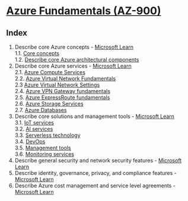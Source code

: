 # [Azure Fundamentals (AZ-900)](https://docs.microsoft.com/en-gb/learn/paths/az-900-describe-cloud-concepts/)

## Index

1. Describe core Azure concepts - [Microsoft Learn](https://docs.microsoft.com/en-us/learn/paths/az-900-describe-cloud-concepts/)\
   1.1. [Core concepts](./1.1_describe-core-azure-concepts.md)\
   1.2. [Describe core Azure architectural components](./1.2_describe-core-azure-concepts_architectural-components.md)
2. Describe core Azure services - [Microsoft Learn](https://docs.microsoft.com/en-us/learn/paths/az-900-describe-core-azure-services/)\
   2.1. [Azure Compute Services](./2.1_describe-core-azure-services_compute-services.md)\
   2.2. [Azure Virtual Network Fundamentals](./2.2_explore-azure-networking-services_virtual-network_fundamentals.md)\
   2.3 [Azure Virtual Network Settings](./2.3_explore-azure-networking-services_virtual-network_settings.md)\
   2.4. [Azure VPN Gateway fundamentals](./2.4_explore-azure-networking-services_vpn-gateway_fundamentals.md)\
   2.5. [Azure ExpressRoute fundamentals](./2.5_explore-azure-networking-services_ExpressRoute_fundamentals.md)\
   2.6. [Azure Storage Services](./2.6_describe-core-azure-services_storage-services.md)\
   2.7. [Azure Databases](./2.7_describe-core-azure-services_databases.md)
3. Describe core solutions and management tools - [Microsoft Learn](https://docs.microsoft.com/en-us/learn/paths/az-900-describe-core-solutions-management-tools-azure/)\
   3.1. [IoT services](./3.1_describe-core-solutions-and-management-tools_IoT.md)\
   3.2. [AI services](./3.2_describe-core-solutions-and-management-tools_AI-services.md)\
   3.3. [Serverless technology](./3.3_describe-core-solutions-and-management-tools_serverless.md)\
   3.4. [DevOps](./3.4_describe-core-solutions-and-management-tools_devops.md)\
   3.5. [Management tools](./3.5_describe-core-solutions-and-management-tools_management.md)\
   3.6. [Monitoring services](./3.6_describe-core-solutions-and-management-tools_monitoring.md)
4. Describe general security and network security features - [Microsoft Learn]()
5. Describe identity, governance, privacy, and compliance features - [Microsoft Learn]()
6. Describe Azure cost management and service level agreements - [Microsoft Learn]()
